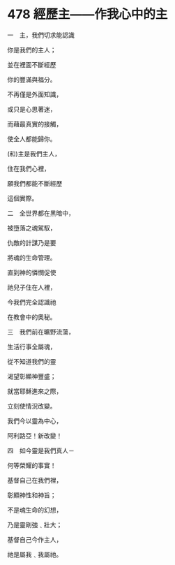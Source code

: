 # 478 經歷主——作我心中的主

一　主，我們切求能認識

你是我們的主人；

並在裡面不斷經歷

你的豐滿與福分。

不再僅是外面知識，

或只是心思著迷，

而藉最真實的接觸，

使全人都能歸你。

(和)主是我們主人，

住在我們心裡，

願我們都能不斷經歷

這個實際。

二　全世界都在黑暗中，

被墮落之魂駕馭，

仇敵的計謀乃是要

將魂的生命管理。

直到神的憐憫促使

祂兒子住在人裡，

今我們完全認識祂

在教會中的奧秘。

三　我們前在曠野流蕩，

生活行事全屬魂，

從不知道我們的靈

渴望彰顯神豐盛；

就當耶穌進來之際，

立刻使情況改變。

我們今以靈為中心，

阿利路亞！新改變！

四　如今靈是我們真人－

何等榮耀的事實！

基督自己在我們裡，

彰顯神性和神旨；

不是魂生命的幻想，

乃是靈剛強﹑壯大；

基督自己今作主人，

祂是屬我﹑我屬祂。

